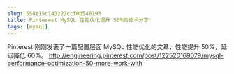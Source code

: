 ```yaml
---
slug: 558e15c143222ccf0d548193
title: Pinterest MySQL 性能优化提升 50%的技术分享
tags: [mysql]
---
```


Pinterest 刚刚发表了一篇配置层面 MySQL 性能优化的文章，性能提升 50%，延迟降低 60%。
http://engineering.pinterest.com/post/122520169079/mysql-performance-optimization-50-more-work-with
